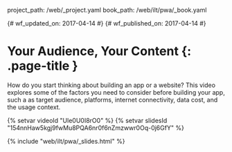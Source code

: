 project_path: /web/_project.yaml
book_path: /web/ilt/pwa/_book.yaml

{# wf_updated_on: 2017-04-14 #}
{# wf_published_on: 2017-04-14 #}

# Your Audience, Your Content {: .page-title }

How do you start thinking about building an app or a website? This video
explores some of the factors you need to consider before building your
app, such a as target audience, platforms, internet connectivity, data
cost, and the usage context.

{% setvar videoId "Ule0U0I8rO0" %}
{% setvar slidesId "154nnHaw5kgj9fwMu8PQA6nr0f6nZmzwwr0Oq-0j6GfY" %}

{% include "web/ilt/pwa/_slides.html" %}
